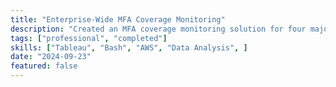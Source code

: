 ```yaml
---
title: "Enterprise-Wide MFA Coverage Monitoring"
description: "Created an MFA coverage monitoring solution for four major business units by building dashboards and deploying a patch to resolve critical data integrity issues."
tags: ["professional", "completed"]
skills: ["Tableau", "Bash", "AWS", "Data Analysis", ]
date: "2024-09-23"
featured: false
---
```

